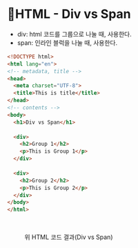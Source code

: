 # HTML - Div vs Span

* div: html 코드를 그룹으로 나눌 때, 사용한다.
* span: 인라인 블럭을 나눌 때, 사용한다.



```html
<!DOCTYPE html>
<html lang="en">
<!-- metadata, title -->
<head>
  <meta charset="UTF-8">
  <title>This is title</title>
</head>
<!-- contents -->
<body> 
  <h1>Div vs Span</h1>
  
  <div>
    <h2>Group 1</h2>
    <p>This is Group 1</p>
  </div>

  <div>
    <h2>Group 2</h2>
    <p>This is Group 2</p>
  </div>
</body>
</html>
```

<figure><img src="../../../.gitbook/assets/스크린샷 2023-06-24 오후 7.28.44.png" alt=""><figcaption><p>위 HTML 코드 결과(Div vs Span)</p></figcaption></figure>





